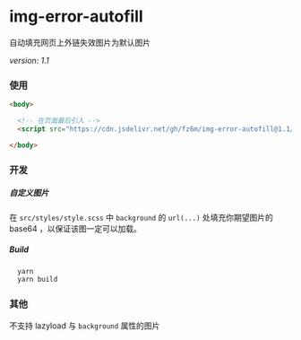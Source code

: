 # img-error-autofill

自动填充网页上外链失效图片为默认图片

*version: 1.1*

### 使用

```html
<body>

  <!-- 在页面最后引入 -->
  <script src="https://cdn.jsdelivr.net/gh/fz6m/img-error-autofill@1.1/dist/img-error-autofill.min.js"></script>

</body>
```

### 开发

##### 自定义图片

在 `src/styles/style.scss` 中 `background` 的 `url(...)` 处填充你期望图片的 base64 ，以保证该图一定可以加载。

##### Build

```bash
  yarn
  yarn build
```

### 其他

不支持 lazyload 与 `background` 属性的图片